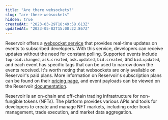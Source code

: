 ```yaml
---
title: "Are there websockets?"
slug: "are-there-websockets"
hidden: true
createdAt: "2023-03-29T18:49:58.613Z"
updatedAt: "2023-05-02T15:00:22.867Z"
---
```

Reservoir offers a [websocket service](https://docs.reservoir.tools/reference/websockets) that provides real-time updates on events to subscribed developers. With this service, developers can receive updates without the need for constant polling. Supported events include `top-bid.changed`, `ask.created`, `ask.updated`, `bid.created`, and `bid.updated`, and each event has specific tags that can be used to narrow down the events received. It's worth noting that websockets are only available on Reservoir's paid plans. More information on Reservoir's subscription plans can be found on their [pricing page](https://reservoir.tools/pricing), and event payloads can be viewed on the Reservoir [documentation](https://docs.reservoir.tools/reference/payloads-1).

Reservoir is an on-chain and off-chain trading infrastructure for non-fungible tokens (NFTs). The platform provides various APIs and tools for developers to create and manage NFT markets, including order book management, trade execution, and market data aggregation.